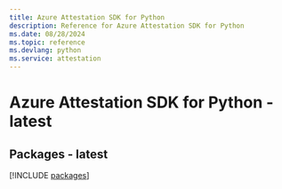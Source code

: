 ```yaml
---
title: Azure Attestation SDK for Python
description: Reference for Azure Attestation SDK for Python
ms.date: 08/28/2024
ms.topic: reference
ms.devlang: python
ms.service: attestation
---
```

# Azure Attestation SDK for Python - latest
## Packages - latest
[!INCLUDE [packages](attestation-index.md)]
